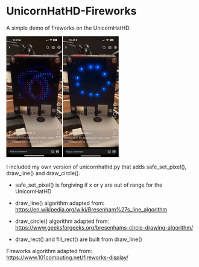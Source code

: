 # UnicornHatHD-Fireworks
A simple demo of fireworks on the UnicornHatHD.

![pi-fireworks](./pi-fireworks.jpg)

I included my own version of unicornhathd.py that adds safe_set_pixel(), draw_line() and draw_circle().

* safe_set_pixel() is forgiving if x or y are out of range for the UnicornHatHD

* draw_line() algorithm adapted from:
https://en.wikipedia.org/wiki/Bresenham%27s_line_algorithm

* draw_circle() algorithm adapted from:
https://www.geeksforgeeks.org/bresenhams-circle-drawing-algorithm/

* draw_rect() and fill_rect() are built from draw_line()

Fireworks algorithm adapted from:
https://www.101computing.net/fireworks-display/

